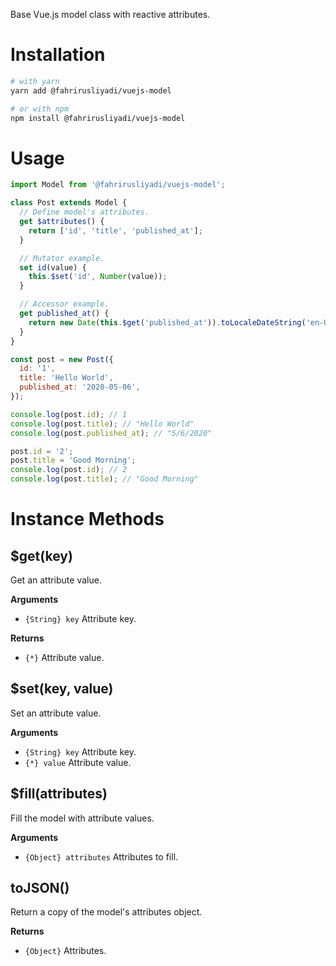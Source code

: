 Base Vue.js model class with reactive attributes.

# Installation

```bash
# with yarn
yarn add @fahrirusliyadi/vuejs-model

# or with npm
npm install @fahrirusliyadi/vuejs-model
```

# Usage

```js
import Model from '@fahrirusliyadi/vuejs-model';

class Post extends Model {
  // Define model's attributes.
  get $attributes() {
    return ['id', 'title', 'published_at'];
  }

  // Mutator example.
  set id(value) {
    this.$set('id', Number(value));
  }

  // Accessor example.
  get published_at() {
    return new Date(this.$get('published_at')).toLocaleDateString('en-US');
  }
}

const post = new Post({
  id: '1',
  title: 'Hello World',
  published_at: '2020-05-06',
});

console.log(post.id); // 1
console.log(post.title); // "Hello World"
console.log(post.published_at); // "5/6/2020"

post.id = '2';
post.title = 'Good Morning';
console.log(post.id); // 2
console.log(post.title); // "Good Morning"
```

# Instance Methods

## \$get(key)

Get an attribute value.

**Arguments**

- `{String} key` Attribute key.

**Returns**

- `{*}` Attribute value.

## \$set(key, value)

Set an attribute value.

**Arguments**

- `{String} key` Attribute key.
- `{*} value` Attribute value.

## \$fill(attributes)

Fill the model with attribute values.

**Arguments**

- `{Object} attributes` Attributes to fill.

## toJSON()

Return a copy of the model's attributes object.

**Returns**

- `{Object}` Attributes.
